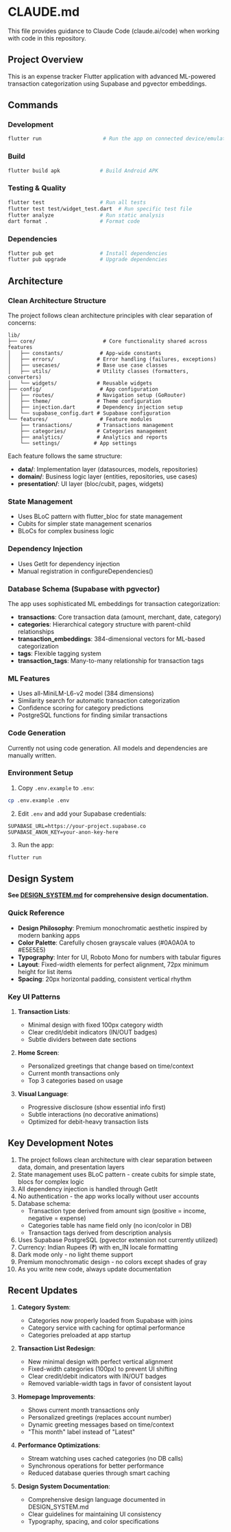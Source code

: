 # CLAUDE.md

This file provides guidance to Claude Code (claude.ai/code) when working with code in this repository.

## Project Overview

This is an expense tracker Flutter application with advanced ML-powered transaction categorization using Supabase and pgvector embeddings.

## Commands

### Development
```bash
flutter run                    # Run the app on connected device/emulator
```

### Build
```bash
flutter build apk             # Build Android APK
```

### Testing & Quality
```bash
flutter test                  # Run all tests
flutter test test/widget_test.dart  # Run specific test file
flutter analyze               # Run static analysis
dart format .                 # Format code
```

### Dependencies
```bash
flutter pub get               # Install dependencies
flutter pub upgrade           # Upgrade dependencies
```

## Architecture

### Clean Architecture Structure
The project follows clean architecture principles with clear separation of concerns:

```
lib/
├── core/                      # Core functionality shared across features
│   ├── constants/            # App-wide constants
│   ├── errors/              # Error handling (failures, exceptions)
│   ├── usecases/            # Base use case classes
│   ├── utils/               # Utility classes (formatters, converters)
│   └── widgets/             # Reusable widgets
├── config/                   # App configuration
│   ├── routes/              # Navigation setup (GoRouter)
│   ├── theme/               # Theme configuration
│   ├── injection.dart       # Dependency injection setup
│   └── supabase_config.dart # Supabase configuration
└── features/                 # Feature modules
    ├── transactions/        # Transactions management
    ├── categories/          # Categories management
    ├── analytics/           # Analytics and reports
    └── settings/           # App settings
```

Each feature follows the same structure:
- **data/**: Implementation layer (datasources, models, repositories)
- **domain/**: Business logic layer (entities, repositories, use cases)
- **presentation/**: UI layer (bloc/cubit, pages, widgets)

### State Management
- Uses BLoC pattern with flutter_bloc for state management
- Cubits for simpler state management scenarios
- BLoCs for complex business logic

### Dependency Injection
- Uses GetIt for dependency injection
- Manual registration in configureDependencies()

### Database Schema (Supabase with pgvector)
The app uses sophisticated ML embeddings for transaction categorization:
- **transactions**: Core transaction data (amount, merchant, date, category)
- **categories**: Hierarchical category structure with parent-child relationships
- **transaction_embeddings**: 384-dimensional vectors for ML-based categorization
- **tags**: Flexible tagging system
- **transaction_tags**: Many-to-many relationship for transaction tags

### ML Features
- Uses all-MiniLM-L6-v2 model (384 dimensions)
- Similarity search for automatic transaction categorization
- Confidence scoring for category predictions
- PostgreSQL functions for finding similar transactions

### Code Generation
Currently not using code generation. All models and dependencies are manually written.

### Environment Setup
1. Copy `.env.example` to `.env`:
```bash
cp .env.example .env
```

2. Edit `.env` and add your Supabase credentials:
```
SUPABASE_URL=https://your-project.supabase.co
SUPABASE_ANON_KEY=your-anon-key-here
```

3. Run the app:
```bash
flutter run
```

## Design System

**See [DESIGN_SYSTEM.md](./DESIGN_SYSTEM.md) for comprehensive design documentation.**

### Quick Reference
- **Design Philosophy**: Premium monochromatic aesthetic inspired by modern banking apps
- **Color Palette**: Carefully chosen grayscale values (#0A0A0A to #E5E5E5)
- **Typography**: Inter for UI, Roboto Mono for numbers with tabular figures
- **Layout**: Fixed-width elements for perfect alignment, 72px minimum height for list items
- **Spacing**: 20px horizontal padding, consistent vertical rhythm

### Key UI Patterns
1. **Transaction Lists**: 
   - Minimal design with fixed 100px category width
   - Clear credit/debit indicators (IN/OUT badges)
   - Subtle dividers between date sections
   
2. **Home Screen**:
   - Personalized greetings that change based on time/context
   - Current month transactions only
   - Top 3 categories based on usage

3. **Visual Language**:
   - Progressive disclosure (show essential info first)
   - Subtle interactions (no decorative animations)
   - Optimized for debit-heavy transaction lists

## Key Development Notes

1. The project follows clean architecture with clear separation between data, domain, and presentation layers
2. State management uses BLoC pattern - create cubits for simple state, blocs for complex logic
3. All dependency injection is handled through GetIt
4. No authentication - the app works locally without user accounts
5. Database schema:
   - Transaction type derived from amount sign (positive = income, negative = expense)
   - Categories table has name field only (no icon/color in DB)
   - Transaction tags derived from description analysis
6. Uses Supabase PostgreSQL (pgvector extension not currently utilized)
7. Currency: Indian Rupees (₹) with en_IN locale formatting
8. Dark mode only - no light theme support
9. Premium monochromatic design - no colors except shades of gray
10. As you write new code, always update documentation

## Recent Updates

1. **Category System**: 
   - Categories now properly loaded from Supabase with joins
   - Category service with caching for optimal performance
   - Categories preloaded at app startup

2. **Transaction List Redesign**:
   - New minimal design with perfect vertical alignment
   - Fixed-width categories (100px) to prevent UI shifting
   - Clear credit/debit indicators with IN/OUT badges
   - Removed variable-width tags in favor of consistent layout

3. **Homepage Improvements**:
   - Shows current month transactions only
   - Personalized greetings (replaces account number)
   - Dynamic greeting messages based on time/context
   - "This month" label instead of "Latest"

4. **Performance Optimizations**:
   - Stream watching uses cached categories (no DB calls)
   - Synchronous operations for better performance
   - Reduced database queries through smart caching

5. **Design System Documentation**:
   - Comprehensive design language documented in DESIGN_SYSTEM.md
   - Clear guidelines for maintaining UI consistency
   - Typography, spacing, and color specifications